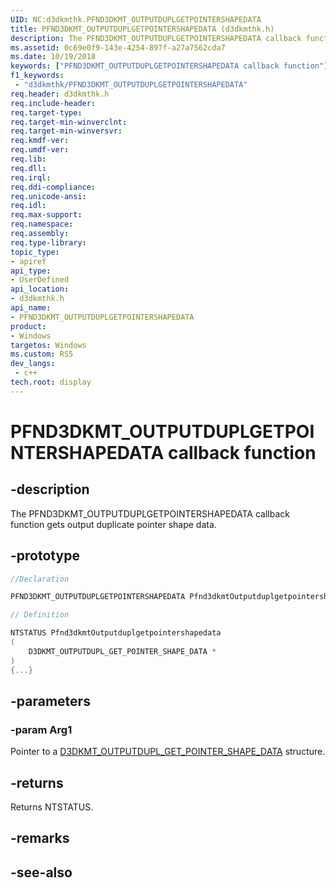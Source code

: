```yaml
---
UID: NC:d3dkmthk.PFND3DKMT_OUTPUTDUPLGETPOINTERSHAPEDATA
title: PFND3DKMT_OUTPUTDUPLGETPOINTERSHAPEDATA (d3dkmthk.h)
description: The PFND3DKMT_OUTPUTDUPLGETPOINTERSHAPEDATA callback function gets output duplicate pointer shape data.
ms.assetid: 0c69e0f9-143e-4254-897f-a27a7562cda7
ms.date: 10/19/2018
keywords: ["PFND3DKMT_OUTPUTDUPLGETPOINTERSHAPEDATA callback function"]
f1_keywords:
 - "d3dkmthk/PFND3DKMT_OUTPUTDUPLGETPOINTERSHAPEDATA"
req.header: d3dkmthk.h
req.include-header:
req.target-type:
req.target-min-winverclnt:
req.target-min-winversvr:
req.kmdf-ver:
req.umdf-ver:
req.lib:
req.dll:
req.irql: 
req.ddi-compliance:
req.unicode-ansi:
req.idl:
req.max-support:
req.namespace:
req.assembly:
req.type-library: 
topic_type: 
- apiref
api_type: 
- UserDefined
api_location: 
- d3dkmthk.h
api_name: 
- PFND3DKMT_OUTPUTDUPLGETPOINTERSHAPEDATA
product:
- Windows
targetos: Windows
ms.custom: RS5
dev_langs:
 - c++
tech.root: display
---
```


# PFND3DKMT_OUTPUTDUPLGETPOINTERSHAPEDATA callback function

## -description

The PFND3DKMT_OUTPUTDUPLGETPOINTERSHAPEDATA callback function gets output duplicate pointer shape data.

## -prototype

```cpp
//Declaration

PFND3DKMT_OUTPUTDUPLGETPOINTERSHAPEDATA Pfnd3dkmtOutputduplgetpointershapedata; 

// Definition

NTSTATUS Pfnd3dkmtOutputduplgetpointershapedata 
(
	D3DKMT_OUTPUTDUPL_GET_POINTER_SHAPE_DATA *
)
{...}

```

## -parameters

### -param Arg1

Pointer to a [D3DKMT_OUTPUTDUPL_GET_POINTER_SHAPE_DATA](ns-d3dkmthk-_d3dkmt_outputdupl_get_pointer_shape_data.md) structure.

## -returns

Returns NTSTATUS.


## -remarks




## -see-also
